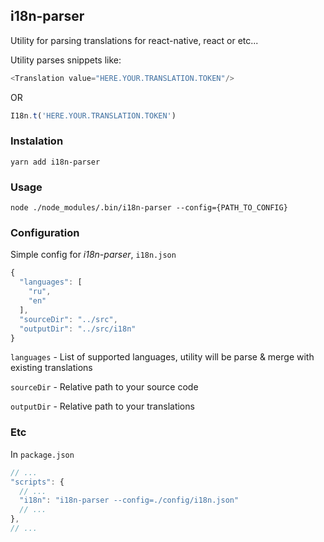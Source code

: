 ## i18n-parser

Utility for parsing translations for react-native, react or etc...

Utility parses snippets like:
```javascript
<Translation value="HERE.YOUR.TRANSLATION.TOKEN"/>
```

OR

```javascript
I18n.t('HERE.YOUR.TRANSLATION.TOKEN')
```

### Instalation

```
yarn add i18n-parser
```

### Usage

``node ./node_modules/.bin/i18n-parser --config={PATH_TO_CONFIG}``

### Configuration

Simple config for *i18n-parser*, ``i18n.json``
```javascript
{
  "languages": [
    "ru",
    "en"
  ],
  "sourceDir": "../src",
  "outputDir": "../src/i18n"
}
```

``languages`` - List of supported languages, utility will be parse & merge with existing translations

``sourceDir`` - Relative path to your source code

``outputDir`` - Relative path to your translations

### Etc

In ``package.json``
```javascript
// ...
"scripts": {
  // ...
  "i18n": "i18n-parser --config=./config/i18n.json"
  // ...
},
// ...
```